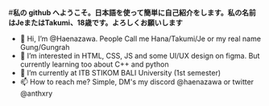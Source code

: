 #**私の github へようこそ。日本語を使って簡単に自己紹介をします。私の名前はJeまたはTakumi、18歳です。よろしくお願いします**

- 👋 Hi, I’m @Haenazawa. People Call me Hana/Takumi/Je or my real name Gung/Gungrah
- 👀 I’m interested in HTML, CSS, JS and some UI/UX design on figma. But currently learning too about C++ and python
- 🌱 I’m currently at ITB STIKOM BALI University (1st semester)
- 📫 How to reach me? Simple, DM's my discord @haenazawa or twitter @anthxry

<!---
Haenazawa/Haenazawa is a ✨ special ✨ repository because its `README.md` (this file) appears on your GitHub profile.
You can click the Preview link to take a look at your changes.
--->

